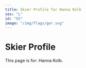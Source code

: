 ```yaml
---
title: Skier Profile for Hanna Kolb
sex: "L"
id: "55"
image: "/img/flags/ger.svg" 
---
```


# Skier Profile

This page is for: Hanna Kolb.
    